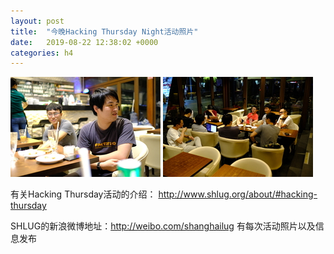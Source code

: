 ```yaml
---
layout: post
title:  "今晚Hacking Thursday Night活动照片"
date:   2019-08-22 12:38:02 +0000
categories: h4
---
```


[<img src='https://raw.githubusercontent.com/shanghailug/res2019q3/master/j822.h4/j822_2031_3600+08.240x160.jpg'>](https://raw.githubusercontent.com/shanghailug/res2019q3/master/j822.h4/j822_2031_3600+08.JPG)
[<img src='https://raw.githubusercontent.com/shanghailug/res2019q3/master/j822.h4/j822_2034_5200+08.240x160.jpg'>](https://raw.githubusercontent.com/shanghailug/res2019q3/master/j822.h4/j822_2034_5200+08.JPG)

有关Hacking Thursday活动的介绍：
http://www.shlug.org/about/#hacking-thursday

SHLUG的新浪微博地址：http://weibo.com/shanghailug 有每次活动照片以及信息发布


